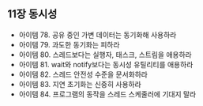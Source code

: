 ## 11장 동시성
- 아이템 78. 공유 중인 가변 데이터는 동기화해 사용하라
- 아이템 79. 과도한 동기화는 피하라
- 아이템 80. 스레드보다는 실행자, 태스크, 스트림을 애용하라
- 아이템 81. wait와 notify보다는 동시성 유틸리티를 애용하라
- 아이템 82. 스레드 안전성 수준을 문서화하라
- 아이템 83. 지연 초기화는 신중히 사용하라
- 아이템 84. 프로그램의 동작을 스레드 스케줄러에 기대지 말라